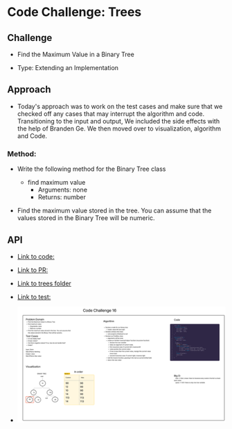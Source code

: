 # Code Challenge: Trees

## Challenge

- Find the Maximum Value in a Binary Tree

- Type: Extending an Implementation

## Approach

- Today's approach was to work on the test cases and make sure that we checked off any cases that may interrupt the algorithm and code. Transitioning to the input and output, We included the side effects with the help of Branden Ge. We then moved over to visualization, algorithm and Code.

### Method:

- Write the following method for the Binary Tree class

  - find maximum value
    - Arguments: none
    - Returns: number
- Find the maximum value stored in the tree. You can assume that the values stored in the Binary Tree will be numeric.

## API

- [Link to code:](trees-max.js)

- [Link to PR:](https://github.com/Keelen-Fisher/data-structures-and-algorithms/pull/42)

- [Link to trees folder](https://github.com/Keelen-Fisher/data-structures-and-algorithms/tree/main/javascript/trees)

- [Link to test:]()

- ![trees](../../Images/tree-max.png)

